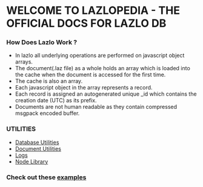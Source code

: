 # WELCOME TO LAZLOPEDIA - THE OFFICIAL DOCS FOR LAZLO DB

### How Does Lazlo Work ?
* In lazlo all underlying operations are performed on javascript object arrays.
* The document(.laz file) as a whole holds an array which is loaded into the cache when the document is accessed for the first time.
* The cache is also an array.
* Each javascript object in the array represents a record.
* Each record is assigned an autogenerated unique _id which contains the creation date (UTC) as its prefix.
* Documents are not human readable as they contain compressed msgpack encoded buffer.

### UTILITIES
* [Database Utilities](https://www.lazlodb.me/database-utilities)
* [Document Utilities](https://www.lazlodb.me/document-utilities)
* [Logs](https://www.lazlodb.me/logging)
* [Node Library](https://www.lazlodb.me/lazlo-node)

### Check out these [examples](https://www.lazlodb.me/examples)
